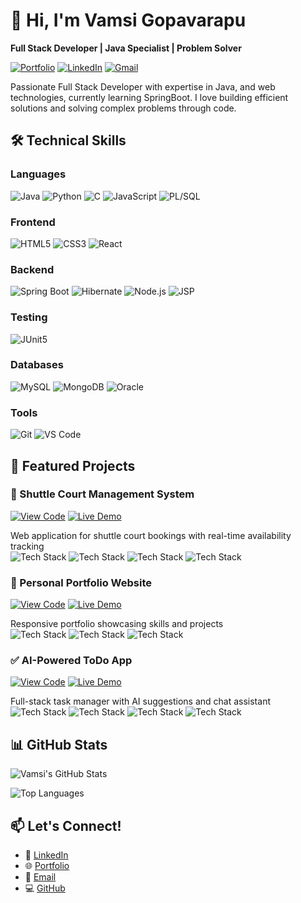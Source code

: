 # 👋 Hi, I'm Vamsi Gopavarapu
**Full Stack Developer | Java Specialist | Problem Solver**

[![Portfolio](https://img.shields.io/badge/-Portfolio-000?style=for-the-badge&logo=react&logoColor=white)](https://vamsi1807.github.io/My_portfolio/)
[![LinkedIn](https://img.shields.io/badge/-LinkedIn-0077B5?style=for-the-badge&logo=linkedin&logoColor=white)](https://www.linkedin.com/in/gopavarapu-sri-rama-krishna-vamsi-43517726a/)
[![Gmail](https://img.shields.io/badge/-Email-D14836?style=for-the-badge&logo=gmail&logoColor=white)](mailto:vamsigopavarapu07@gmail.com)

Passionate Full Stack Developer with expertise in Java, and web technologies, currently learning SpringBoot. I love building efficient solutions and solving complex problems through code.

## 🛠️ Technical Skills

### Languages
![Java](https://img.shields.io/badge/-Java-ED8B00?style=for-the-badge&logo=openjdk&logoColor=white)
![Python](https://img.shields.io/badge/-Python-3776AB?style=for-the-badge&logo=python&logoColor=white)
![C](https://img.shields.io/badge/-C-00599C?style=for-the-badge&logo=c&logoColor=white)
![JavaScript](https://img.shields.io/badge/-JavaScript-F7DF1E?style=for-the-badge&logo=javascript&logoColor=black)
![PL/SQL](https://img.shields.io/badge/-PL/SQL-F80000?style=for-the-badge&logo=oracle&logoColor=white)

### Frontend
![HTML5](https://img.shields.io/badge/-HTML5-E34F26?style=for-the-badge&logo=html5&logoColor=white)
![CSS3](https://img.shields.io/badge/-CSS3-1572B6?style=for-the-badge&logo=css3&logoColor=white)
![React](https://img.shields.io/badge/-React-20232A?style=for-the-badge&logo=react&logoColor=61DAFB)

### Backend
![Spring Boot](https://img.shields.io/badge/-Spring_Boot-6DB33F?style=for-the-badge&logo=spring&logoColor=white)
![Hibernate](https://img.shields.io/badge/-Hibernate-59666C?style=for-the-badge&logo=hibernate&logoColor=white)
![Node.js](https://img.shields.io/badge/-Node.js-339933?style=for-the-badge&logo=nodedotjs&logoColor=white)
![JSP](https://img.shields.io/badge/-JSP-007396?style=for-the-badge&logo=java&logoColor=white)

### Testing
![JUnit5](https://img.shields.io/badge/-JUnit5-25A162?style=for-the-badge&logo=junit5&logoColor=white)

### Databases
![MySQL](https://img.shields.io/badge/-MySQL-4479A1?style=for-the-badge&logo=mysql&logoColor=white)
![MongoDB](https://img.shields.io/badge/-MongoDB-47A248?style=for-the-badge&logo=mongodb&logoColor=white)
![Oracle](https://img.shields.io/badge/-Oracle-F80000?style=for-the-badge&logo=oracle&logoColor=white)

### Tools
![Git](https://img.shields.io/badge/-Git-F05032?style=for-the-badge&logo=git&logoColor=white)
![VS Code](https://img.shields.io/badge/-VS_Code-007ACC?style=for-the-badge&logo=visualstudiocode&logoColor=white)

## 🚀 Featured Projects

### 🏸 Shuttle Court Management System
[![View Code](https://img.shields.io/badge/-CODE-000?style=for-the-badge)](https://github.com/Vamsi1807/Shutte_Webproject) 
[![Live Demo](https://img.shields.io/badge/-LIVE-00C851?style=for-the-badge)](https://github.com/Vamsi1807/Shutte_Webproject)

Web application for shuttle court bookings with real-time availability tracking   
![Tech Stack](https://img.shields.io/badge/-Java-ED8B00?style=flat-square&logo=openjdk&logoColor=white) ![Tech Stack](https://img.shields.io/badge/-HTML5-E34F26?style=flat-square&logo=html5&logoColor=white) ![Tech Stack](https://img.shields.io/badge/-CSS3-1572B6?style=flat-square&logo=css3&logoColor=white) ![Tech Stack](https://img.shields.io/badge/-JavaScript-F7DF1E?style=flat-square&logo=javascript&logoColor=black)

### 🎨 Personal Portfolio Website
[![View Code](https://img.shields.io/badge/-CODE-000?style=for-the-badge)](https://github.com/Vamsi1807/My_portfolio) 
[![Live Demo](https://img.shields.io/badge/-LIVE-00C851?style=for-the-badge)](https://vamsi1807.github.io/My_portfolio)

Responsive portfolio showcasing skills and projects  
![Tech Stack](https://img.shields.io/badge/-HTML5-E34F26?style=flat-square&logo=html5&logoColor=white) ![Tech Stack](https://img.shields.io/badge/-CSS3-1572B6?style=flat-square&logo=css3&logoColor=white) ![Tech Stack](https://img.shields.io/badge/-JavaScript-F7DF1E?style=flat-square&logo=javascript&logoColor=black)

### ✅ AI-Powered ToDo App
[![View Code](https://img.shields.io/badge/-CODE-000?style=for-the-badge)](https://github.com/Vamsi1807/ToDoApp1) 
[![Live Demo](https://img.shields.io/badge/-LIVE-00C851?style=for-the-badge)](https://github.com/Vamsi1807/ToDoApp1)

Full-stack task manager with AI suggestions and chat assistant  
![Tech Stack](https://img.shields.io/badge/-Java-ED8B00?style=flat-square&logo=openjdk&logoColor=white) ![Tech Stack](https://img.shields.io/badge/-Spring_Boot-6DB33F?style=flat-square&logo=spring&logoColor=white) ![Tech Stack](https://img.shields.io/badge/-JavaScript-F7DF1E?style=flat-square&logo=javascript&logoColor=black) ![Tech Stack](https://img.shields.io/badge/-Gemini_API-4285F4?style=flat-square&logo=google&logoColor=white)

## 📊 GitHub Stats

![Vamsi's GitHub Stats](https://github-readme-stats.vercel.app/api?username=Vamsi1807&show_icons=true&theme=radical)

![Top Languages](https://github-readme-stats.vercel.app/api/top-langs/?username=Vamsi1807&layout=compact&theme=radical)

## 📫 Let's Connect!
- 💼 [LinkedIn](https://www.linkedin.com/in/gopavarapu-sri-rama-krishna-vamsi-43517726a/)
- 🌐 [Portfolio](https://vamsi1807.github.io/My_portfolio/)
- 📧 [Email](mailto:vamsigopavarapu07@gmail.com)
- 💻 [GitHub](https://github.com/Vamsi1807)
